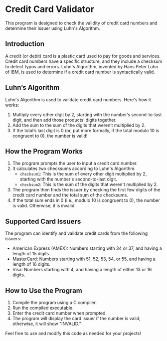 # Credit Card Validator

This program is designed to check the validity of credit card numbers and determine their issuer using Luhn's Algorithm.

## Introduction

A credit (or debit) card is a plastic card used to pay for goods and services. Credit card numbers have a specific structure, and they include a checksum to detect typos and errors. Luhn's Algorithm, invented by Hans Peter Luhn of IBM, is used to determine if a credit card number is syntactically valid.

## Luhn’s Algorithm

Luhn's Algorithm is used to validate credit card numbers. Here's how it works:

1. Multiply every other digit by 2, starting with the number’s second-to-last digit, and then add those products’ digits together.
2. Add the sum to the sum of the digits that weren’t multiplied by 2.
3. If the total’s last digit is 0 (or, put more formally, if the total modulo 10 is congruent to 0), the number is valid!

## How the Program Works

1. The program prompts the user to input a credit card number.
2. It calculates two checksums according to Luhn's Algorithm:
   - `checksum1`: This is the sum of every other digit multiplied by 2, starting with the number's second-to-last digit.
   - `checksum2`: This is the sum of the digits that weren't multiplied by 2.
3. The program then finds the issuer by checking the first few digits of the credit card number and the total sum of the checksums.
4. If the total sum ends in 0 (i.e., modulo 10 is congruent to 0), the number is valid. Otherwise, it is invalid.


## Supported Card Issuers

The program can identify and validate credit cards from the following issuers:

- American Express (AMEX): Numbers starting with 34 or 37, and having a length of 15 digits.
- MasterCard: Numbers starting with 51, 52, 53, 54, or 55, and having a length of 16 digits.
- Visa: Numbers starting with 4, and having a length of either 13 or 16 digits.

## How to Use the Program

1. Compile the program using a C compiler.
2. Run the compiled executable.
3. Enter the credit card number when prompted.
4. The program will display the card issuer if the number is valid; otherwise, it will show "INVALID."

Feel free to use and modify this code as needed for your projects!

